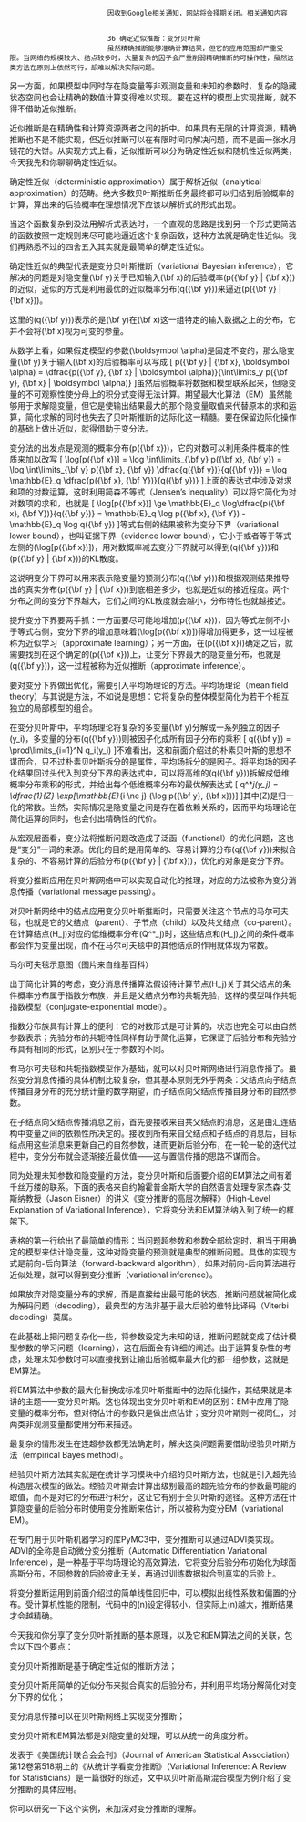 
                            
                            因收到Google相关通知，网站将会择期关闭。相关通知内容
                            
                            
                            36 确定近似推断：变分贝叶斯
                            虽然精确推断能够准确计算结果，但它的应用范围却严重受限。当网络的规模较大、结点较多时，大量复杂的因子会严重削弱精确推断的可操作性，虽然这类方法在原则上依然可行，却难以解决实际问题。

另一方面，如果模型中同时存在隐变量等非观测变量和未知的参数时，复杂的隐藏状态空间也会让精确的数值计算变得难以实现。要在这样的模型上实现推断，就不得不借助近似推断。

近似推断是在精确性和计算资源两者之间的折中。如果具有无限的计算资源，精确推断也不是不能实现，但近似推断可以在有限时间内解决问题，而不是画一张水月镜花的大饼。从实现方式上看，近似推断可以分为确定性近似和随机性近似两类，今天我先和你聊聊确定性近似。

确定性近似（deterministic approximation）属于解析近似（analytical approximation）的范畴。绝大多数贝叶斯推断任务最终都可以归结到后验概率的计算，算出来的后验概率在理想情况下应该以解析式的形式出现。

当这个函数复杂到没法用解析式表达时，一个直观的思路是找到另一个形式更简洁的函数按照一定规则来尽可能地逼近这个复杂函数，这种方法就是确定性近似。我们再熟悉不过的四舍五入其实就是最简单的确定性近似。

确定性近似的典型代表是变分贝叶斯推断（variational Bayesian inference），它解决的问题是对隐变量\(\\bf y\)关于已知输入\(\\bf x\)的后验概率\(p({\\bf y} | {\\bf x})\)的近似，近似的方式是利用最优的近似概率分布\(q({\\bf y})\)来逼近\(p({\\bf y} | {\\bf x})\)。

这里的\(q({\\bf y})\)表示的是\(\\bf y\)在\(\\bf x\)这一组特定的输入数据之上的分布，它并不会将\(\\bf x\)视为可变的参量。

从数学上看，如果假定模型的参数\(\\boldsymbol \\alpha\)是固定不变的，那么隐变量\(\\bf y\)关于输入\(\\bf x\)的后验概率可以写成
\[ p({\\bf y} | {\\bf x}, \\boldsymbol \\alpha) = \\dfrac{p({\\bf y}, {\\bf x} | \\boldsymbol \\alpha)}{\\int\\limits_y p({\\bf y}, {\\bf x} | \\boldsymbol \\alpha)} \]虽然后验概率将数据和模型联系起来，但隐变量的不可观察性使分母上的积分式变得无法计算。期望最大化算法（EM）虽然能够用于求解隐变量，但它是使输出结果最大的那个隐变量取值来代替原本的求和运算，简化求解的同时也失去了贝叶斯推断的边际化这一精髓。要在保留边际化操作的基础上做出近似，就得借助于变分法。

变分法的出发点是观测的概率分布\(p({\\bf x})\)，它的对数可以利用条件概率的性质来加以改写
\[ \\log\[p({\\bf x})\] = \\log \\int\\limits_{\\bf y} p({\\bf x}, {\\bf y}) = \\log \\int\\limits_{\\bf y} p({\\bf x}, {\\bf y}) \\dfrac{q({\\bf y})}{q({\\bf y})} = \\log \\mathbb{E}_q \\dfrac{p({\\bf x}, {\\bf Y})}{q({\\bf y})} \]上面的表达式中涉及对求和项的对数运算，这时利用简森不等式（Jensen’s inequality）可以将它简化为对对数项的求和，也就是
\[ \\log\[p({\\bf x})\] \\ge \\mathbb{E}_q \\log\\dfrac{p({\\bf x}, {\\bf Y})}{q({\\bf y})} = \\mathbb{E}_q \\log p({\\bf x}, {\\bf Y}) - \\mathbb{E}_q \\log q({\\bf y}) \]等式右侧的结果被称为变分下界（variational lower bound），也叫证据下界（evidence lower bound），它小于或者等于等式左侧的\(\\log\[p({\\bf x})\]\)，用对数概率减去变分下界就可以得到\(q({\\bf y})\)和\(p({\\bf y} | {\\bf x})\)的KL散度。

这说明变分下界可以用来表示隐变量的预测分布\(q({\\bf y})\)和根据观测结果推导出的真实分布\(p({\\bf y} | {\\bf x})\)到底相差多少，也就是近似的接近程度。两个分布之间的变分下界越大，它们之间的KL散度就会越小，分布特性也就越接近。

提升变分下界要两手抓：一方面要尽可能地增加\(p({\\bf x})\)，因为等式左侧不小于等式右侧，变分下界的增加意味着\(\\log\[p({\\bf x})\]\)得增加得更多，这一过程被称为近似学习（approximate learning）；另一方面，在\(p({\\bf x})\)确定之后，就需要找到在这个确定的\(p({\\bf x})\)上，让变分下界最大的隐变量分布，也就是\(q({\\bf y})\)，这一过程被称为近似推断（approximate inference）。

要对变分下界做出优化，需要引入平均场理论的方法。平均场理论（mean field theory）与其说是方法，不如说是思想：它将复杂的整体模型简化为若干个相互独立的局部模型的组合。

在变分贝叶斯中，平均场理论将复杂的多变量\(\\bf y\)分解成一系列独立的因子\(y_i\)，多变量的分布\(q({\\bf y})\)则被因子化成所有因子分布的乘积
\[ q({\\bf y}) = \\prod\\limits_{i=1}^N q_i(y_i) \]不难看出，这和前面介绍过的朴素贝叶斯的思想不谋而合，只不过朴素贝叶斯拆分的是属性，平均场拆分的是因子。将平均场的因子化结果回过头代入到变分下界的表达式中，可以将高维的\(q({\\bf y})\)拆解成低维概率分布乘积的形式，并给出每个低维概率分布的最优解表达式
\[ q^\*_j(y_j) = \\dfrac{1}{Z} \\exp\[\\mathbb{E}_{i \\ne j} (\\log p({\\bf y}, {\\bf x}))\] \]其中\(Z\)是归一化的常数。当然，实际情况是隐变量之间是存在着依赖关系的，因而平均场理论在简化运算的同时，也会付出精确性的代价。

从宏观层面看，变分法将推断问题改造成了泛函（functional）的优化问题，这也是“变分”一词的来源。优化的目的是用简单的、容易计算的分布\(q({\\bf y})\)来拟合复杂的、不容易计算的后验分布\(p({\\bf y} | {\\bf x})\)，优化的对象是变分下界。

将变分推断应用在贝叶斯网络中可以实现自动化的推理，对应的方法被称为变分消息传播（variational message passing）。

对贝叶斯网络中的结点应用变分贝叶斯推断时，只需要关注这个节点的马尔可夫毯，也就是它的父结点（parent）、子节点（child）以及共父结点（co-parent）。在计算结点\(H_j\)对应的低维概率分布\(Q^\*_j\)时，这些结点和\(H_j\)之间的条件概率都会作为变量出现，而不在马尔可夫毯中的其他结点的作用就体现为常数。



马尔可夫毯示意图（图片来自维基百科）

出于简化计算的考虑，变分消息传播算法假设待计算节点\(H_j\)关于其父结点的条件概率分布属于指数分布族，并且是父结点分布的共轭先验，这样的模型叫作共轭指数模型（conjugate-exponential model）。

指数分布族具有计算上的便利：它的对数形式是可计算的，状态也完全可以由自然参数表示；先验分布的共轭特性同样有助于简化运算，它保证了后验分布和先验分布具有相同的形式，区别只在于参数的不同。

有马尔可夫毯和共轭指数模型作为基础，就可以对贝叶斯网络进行消息传播了。虽然变分消息传播的具体机制比较复杂，但其基本原则无外乎两条：父结点向子结点传播自身分布的充分统计量的数学期望，而子结点向父结点传播自身分布的自然参数。

在子结点向父结点传播消息之前，首先要接收来自共父结点的消息，这是由汇连结构中变量之间的依赖性所决定的。接收到所有来自父结点和子结点的消息后，目标结点用这些消息来更新自己的自然参数，进而更新后验分布，在一轮一轮的迭代过程中，变分分布就会逐渐接近最优值——这与置信传播的思路不谋而合。

同为处理未知参数和隐变量的方法，变分贝叶斯和后面要介绍的EM算法之间有着千丝万缕的联系。下面的表格来自约翰霍普金斯大学的自然语言处理专家杰森·艾斯纳教授（Jason Eisner）的讲义《变分推断的高层次解释》（High-Level Explanation of Variational Inference），它将变分法和EM算法纳入到了统一的框架下。



表格的第一行给出了最简单的情形：当问题超参数和参数全部给定时，相当于用确定的模型来估计隐变量，这种对隐变量的预测就是典型的推断问题。具体的实现方式是前向-后向算法（forward-backward algorithm），如果对前向-后向算法进行近似处理，就可以得到变分推断（variational inference）。

如果放弃对隐变量分布的求解，而是直接给出最可能的状态，推断问题就被简化成为解码问题（decoding），最典型的方法非基于最大后验的维特比译码（Viterbi decoding）莫属。

在此基础上把问题复杂化一些，将参数设定为未知的话，推断问题就变成了估计模型参数的学习问题（learning），这在后面会有详细的阐述。出于运算复杂性的考虑，处理未知参数时可以直接找到让输出后验概率最大化的那一组参数，这就是EM算法。

将EM算法中参数的最大化替换成标准贝叶斯推断中的边际化操作，其结果就是本讲的主题——变分贝叶斯。这也体现出变分贝叶斯和EM的区别：EM中应用了隐变量的概率分布，但对待估计的参数只是做出点估计；变分贝叶斯则一视同仁，对两类非观测变量都使用分布来描述。

最复杂的情形发生在连超参数都无法确定时，解决这类问题需要借助经验贝叶斯方法（empirical Bayes method）。

经验贝叶斯方法其实就是在统计学习模块中介绍的贝叶斯方法，也就是引入超先验构造层次模型的做法。经验贝叶斯会计算出级别最高的超先验分布的参数最可能的取值，而不是对它的分布进行积分，这让它有别于全贝叶斯的途径。这种方法在计算隐变量的后验分布时使用变分推断来估计，所以被称为变分EM（variational EM）。

在专门用于贝叶斯机器学习的库PyMC3中，变分推断可以通过ADVI类实现。ADVI的全称是自动微分变分推断（Automatic Differentiation Variational Inference），是一种基于平均场理论的高效算法，它将变分后验分布初始化为球面高斯分布，不同参数的后验彼此无关，再通过训练数据拟合到真实的后验上。

将变分推断运用到前面介绍过的简单线性回归中，可以模拟出线性系数和偏置的分布。受计算机性能的限制，代码中的\(n\)设定得较小，但实际上\(n\)越大，推断结果才会越精确。

今天我和你分享了变分贝叶斯推断的基本原理，以及它和EM算法之间的关联，包含以下四个要点：


变分贝叶斯推断是基于确定性近似的推断方法；

变分贝叶斯用简单的近似分布来拟合真实的后验分布，并利用平均场分解简化对变分下界的优化；

变分消息传播可以在贝叶斯网络上实现变分推断；

变分贝叶斯和EM算法都是对隐变量的处理，可以从统一的角度分析。


发表于《美国统计联合会会刊》（Journal of American Statistical Association）第12卷第518期上的《从统计学看变分推断》（Variational Inference: A Review for Statisticians）是一篇很好的综述，文中以贝叶斯高斯混合模型为例介绍了变分推断的具体应用。

你可以研究一下这个实例，来加深对变分推断的理解。



                        
                        
                            